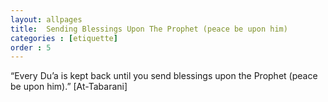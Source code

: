 ```yaml
---
layout: allpages
title:  Sending Blessings Upon The Prophet (peace be upon him)
categories : [etiquette]
order : 5
---
```

“Every Du’a is kept back until you send blessings upon the Prophet (peace be upon him).” [At-Tabarani]